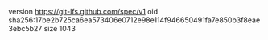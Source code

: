 version https://git-lfs.github.com/spec/v1
oid sha256:17be2b725ca6ea573406e0712e98e114f946650491fa7e850b3f8eae3ebc5b27
size 1043
